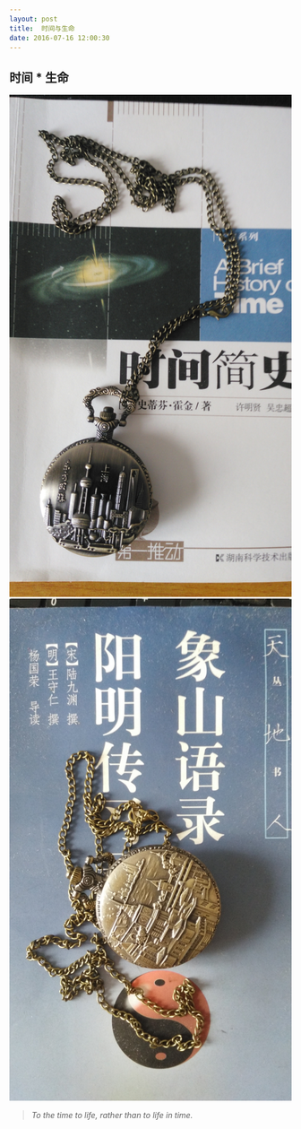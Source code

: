 ```yaml
---
layout: post
title:  时间与生命
date: 2016-07-16 12:00:30
---
```


##  时间 * 生命 ##
![](/assets/first/1.jpg)
![](/assets/first/2.jpg)

>  *To the time to life, rather than to life in time.*
